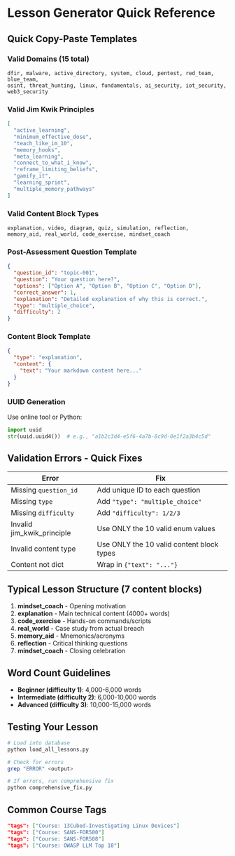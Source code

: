 # Lesson Generator Quick Reference

## Quick Copy-Paste Templates

### Valid Domains (15 total)
```
dfir, malware, active_directory, system, cloud, pentest, red_team, blue_team,
osint, threat_hunting, linux, fundamentals, ai_security, iot_security, web3_security
```

### Valid Jim Kwik Principles
```json
[
  "active_learning",
  "minimum_effective_dose",
  "teach_like_im_10",
  "memory_hooks",
  "meta_learning",
  "connect_to_what_i_know",
  "reframe_limiting_beliefs",
  "gamify_it",
  "learning_sprint",
  "multiple_memory_pathways"
]
```

### Valid Content Block Types
```
explanation, video, diagram, quiz, simulation, reflection,
memory_aid, real_world, code_exercise, mindset_coach
```

### Post-Assessment Question Template
```json
{
  "question_id": "topic-001",
  "question": "Your question here?",
  "options": ["Option A", "Option B", "Option C", "Option D"],
  "correct_answer": 1,
  "explanation": "Detailed explanation of why this is correct.",
  "type": "multiple_choice",
  "difficulty": 2
}
```

### Content Block Template
```json
{
  "type": "explanation",
  "content": {
    "text": "Your markdown content here..."
  }
}
```

### UUID Generation
Use online tool or Python:
```python
import uuid
str(uuid.uuid4())  # e.g., "a1b2c3d4-e5f6-4a7b-8c9d-0e1f2a3b4c5d"
```

## Validation Errors - Quick Fixes

| Error | Fix |
|-------|-----|
| Missing `question_id` | Add unique ID to each question |
| Missing `type` | Add `"type": "multiple_choice"` |
| Missing `difficulty` | Add `"difficulty": 1/2/3` |
| Invalid jim_kwik_principle | Use ONLY the 10 valid enum values |
| Invalid content type | Use ONLY the 10 valid content block types |
| Content not dict | Wrap in `{"text": "..."}` |

## Typical Lesson Structure (7 content blocks)

1. **mindset_coach** - Opening motivation
2. **explanation** - Main technical content (4000+ words)
3. **code_exercise** - Hands-on commands/scripts
4. **real_world** - Case study from actual breach
5. **memory_aid** - Mnemonics/acronyms
6. **reflection** - Critical thinking questions
7. **mindset_coach** - Closing celebration

## Word Count Guidelines

- **Beginner (difficulty 1)**: 4,000-6,000 words
- **Intermediate (difficulty 2)**: 6,000-10,000 words
- **Advanced (difficulty 3)**: 10,000-15,000 words

## Testing Your Lesson

```bash
# Load into database
python load_all_lessons.py

# Check for errors
grep "ERROR" <output>

# If errors, run comprehensive fix
python comprehensive_fix.py
```

## Common Course Tags

```json
"tags": ["Course: 13Cubed-Investigating Linux Devices"]
"tags": ["Course: SANS-FOR500"]
"tags": ["Course: SANS-FOR508"]
"tags": ["Course: OWASP LLM Top 10"]
```
